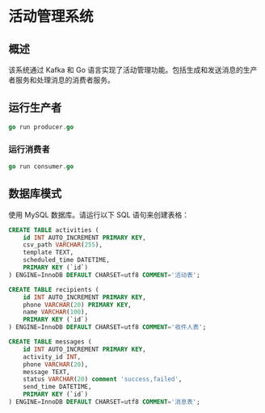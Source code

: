 # 活动管理系统

## 概述

该系统通过 Kafka 和 Go 语言实现了活动管理功能。包括生成和发送消息的生产者服务和处理消息的消费者服务。

## 运行生产者
```go
go run producer.go
```

### 运行消费者
```go
go run consumer.go
```

## 数据库模式

使用 MySQL 数据库。请运行以下 SQL 语句来创建表格：

```sql
CREATE TABLE activities (
    id INT AUTO_INCREMENT PRIMARY KEY,
    csv_path VARCHAR(255),
    template TEXT,
    scheduled_time DATETIME,
    PRIMARY KEY (`id`)
) ENGINE=InnoDB DEFAULT CHARSET=utf8 COMMENT='活动表';

CREATE TABLE recipients (
    id INT AUTO_INCREMENT PRIMARY KEY,
    phone VARCHAR(20) PRIMARY KEY,
    name VARCHAR(100),
    PRIMARY KEY (`id`)
) ENGINE=InnoDB DEFAULT CHARSET=utf8 COMMENT='收件人表';

CREATE TABLE messages (
    id INT AUTO_INCREMENT PRIMARY KEY,
    activity_id INT,
    phone VARCHAR(20),
    message TEXT,
    status VARCHAR(20) comment 'success,failed',
    send_time DATETIME,
    PRIMARY KEY (`id`)
) ENGINE=InnoDB DEFAULT CHARSET=utf8 COMMENT='消息表';
